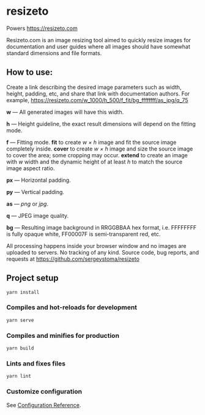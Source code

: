 # resizeto

Powers https://resizeto.com

Resizeto.com is an image resizing tool aimed to quickly resize images for documentation and user guides where all images should have somewhat standard dimensions and file formats.

## How to use:

Create a link describing the desired image parameters such as width, height, padding, etc, and share that link with documentation authors. For example, <a href="https://resizeto.com/w_1000/h_500/f_fit/bg_ffffffff/as_jpg/q_75">https://resizeto.com/w_1000/h_500/f_fit/bg_ffffffff/as_jpg/q_75</a>

<strong>w</strong> &mdash; All generated images will have this width.

<strong>h</strong> &mdash; Height guideline, the exact result dimensions will depend on the fitting mode.

<strong>f</strong> &mdash; Fitting mode. <strong>fit</strong> to create <i>w &times; h</i> image and fit the source image completely inside. <strong>cover</strong> to create <i>w &times; h</i> image and size the source image to cover the area; some cropping may occur. <strong>extend</strong> to create an image with <i>w</i> width and the dynamic height of at least <i>h</i> to match the source image aspect ratio.

<strong>px</strong> &mdash; Horizontal padding.

<strong>py</strong> &mdash; Vertical padding.

<strong>as</strong> &mdash; <i>png</i> or <i>jpg</i>.

<strong>q</strong> &mdash; JPEG image quality.

<strong>bg</strong> &mdash; Resulting image background in RRGGBBAA hex format, i.e. FFFFFFFF is fully opaque white, FF00007F is semi-transparent red, etc.

All processing happens inside your browser window and no images are uploaded to servers. No tracking of any kind. Source code, bug reports, and requests at <a href="https://github.com/sergeystoma/resizeto">https://github.com/sergeystoma/resizeto</a>

## Project setup
```
yarn install
```

### Compiles and hot-reloads for development
```
yarn serve
```

### Compiles and minifies for production
```
yarn build
```

### Lints and fixes files
```
yarn lint
```

### Customize configuration
See [Configuration Reference](https://cli.vuejs.org/config/).
